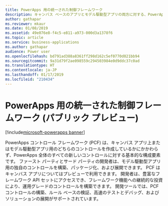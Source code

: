 ```yaml
---
title: PowerApps 用の統一された制御フレームワーク
description: キャンバス ベースのアプリとモデル駆動型アプリの両方に対する、PowerApps 用の 1 つの統一された制御フレームワークです。
author: gathapar
ms.reviewer: mkaur
ms.date: 01/08/2019
ms.assetid: 49e076e8-f4c5-e811-a973-000d3a1378f6
ms.topic: article
ms.service: business-applications
ms.author: gathapar
audience: Power user
ms.openlocfilehash: bd791ad388a8361ff298d162c5ef0770d021bb94
ms.sourcegitcommit: 9a31d79f2ae098559c294503984e0d9ddc37c0ad
ms.translationtype: HT
ms.contentlocale: ja-JP
ms.lasthandoff: 01/17/2019
ms.locfileid: "210434"
---
```

# <a name="one-unified-control-framework-for-powerapps-public-preview"></a>PowerApps 用の統一された制御フレームワーク (パブリック プレビュー)


[!include[microsoft-powerapps banner](../includes/microsoft-powerapps.md)]

PowerApps コントロール フレームワーク (PCF) は、キャンバス アプリ上またはモデル駆動型アプリ用のどちらのコントロールを作成しているかにかかわらず、PowerApps 全体のすべての新しいコントロールに対する基本的な構成要素です。 ファースト パーティとサード パーティの開発者は、モデル駆動型アプリ用の独自のコントロールを構築、パッケージ化、および展開できます。 PCF はキャンバス アプリについてはプレビューで利用できます。 開発者は、豊富なフレームワーク API セットにアクセスでき、フレームワーク機能への継続的な投資により、運用グレードのコントロールを構築できます。 開発ツールでは、PCF コントロールの構築、ルール ベースの検証、高速のテストとデバッグ、およびソリューションの展開がサポートされています。
